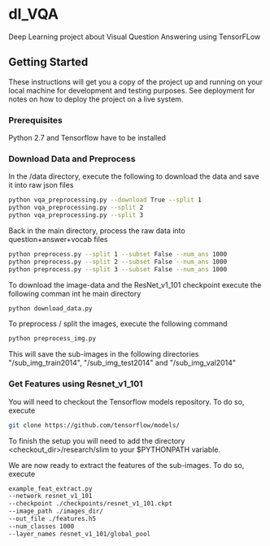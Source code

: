 # dl_VQA
Deep Learning project about Visual Question Answering using TensorFLow


## Getting Started

These instructions will get you a copy of the project up and running on your local machine for development and testing purposes. See deployment for notes on how to deploy the project on a live system.

### Prerequisites

Python 2.7 and Tensorflow have to be installed

### Download Data and Preprocess

In the /data directory, execute the following to download the data and save it into raw json files

```bash
python vqa_preprocessing.py --download True --split 1
python vqa_preprocessing.py --split 2
python vqa_preprocessing.py --split 3
```

Back in the main directory, process the raw data into question+answer+vocab files
```bash
python preprocess.py --split 1 --subset False --num_ans 1000
python preprocess.py --split 2 --subset False --num_ans 1000
python preprocess.py --split 3 --subset False --num_ans 1000
```
To download the image-data and the ResNet_v1_101 checkpoint execute the following comman int he main directory
```bash
python download_data.py
```

To preprocess / split the images, execute the following command
```bash
python preprocess_img.py
```
This will save the sub-images in the following directories "/sub_img_train2014", "/sub_img_test2014" and "/sub_img_val2014"


### Get Features using Resnet_v1_101

You will need to checkout the Tensorflow models repository. To do so, execute
```bash
git clone https://github.com/tensorflow/models/
```

To finish the setup you will need to add the directory <checkout_dir>/research/slim to your $PYTHONPATH variable.

We are now ready to extract the features of the sub-images. To do so, execute

```bash
example_feat_extract.py 
--network resnet_v1_101 
--checkpoint ./checkpoints/resnet_v1_101.ckpt 
--image_path ./images_dir/ 
--out_file ./features.h5
--num_classes 1000 
--layer_names resnet_v1_101/global_pool
```